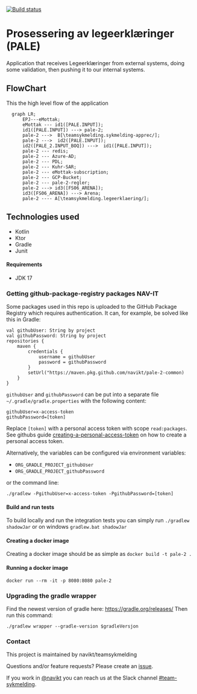 [![Build status](https://github.com/navikt/pale-2/workflows/Deploy%20to%20dev%20and%20prod/badge.svg)](https://github.com/navikt/pale-2/workflows/Deploy%20to%20dev%20and%20prod/badge.svg)

# Prosessering av legeerklæringer (PALE)
Application that receives Legeerklæringer from external systems, doing some validation, then pushing it to our internal systems.


## FlowChart
This the high level flow of the application
```mermaid
  graph LR;
      EPJ---eMottak;
      eMottak --- id1([PALE.INPUT]);
      id1([PALE.INPUT]) ---> pale-2;
      pale-2 --->  B[\teamsykmelding.sykmelding-apprec/];
      pale-2 --->  id2([PALE.INPUT]);
      id2([PALE_2.INPUT_BOQ]) --->  id1([PALE.INPUT]);
      pale-2 --- redis;
      pale-2 --- Azure-AD;
      pale-2 --- PDL;
      pale-2 --- Kuhr-SAR;
      pale-2 --- eMottak-subscription;
      pale-2 --- GCP-Bucket;
      pale-2 --- pale-2-regler;
      pale-2 ---> id3([FS06_ARENA]);
      id3([FS06_ARENA]) ---> Arena;
      pale-2 ---- A[\teamsykmelding.legeerklaering/];
```

## Technologies used
* Kotlin
* Ktor
* Gradle
* Junit

#### Requirements

* JDK 17

### Getting github-package-registry packages NAV-IT
Some packages used in this repo is uploaded to the GitHub Package Registry which requires authentication. It can, for example, be solved like this in Gradle:
```
val githubUser: String by project
val githubPassword: String by project
repositories {
    maven {
        credentials {
            username = githubUser
            password = githubPassword
        }
        setUrl("https://maven.pkg.github.com/navikt/pale-2-common)
    }
}
```

`githubUser` and `githubPassword` can be put into a separate file `~/.gradle/gradle.properties` with the following content:

```                                                     
githubUser=x-access-token
githubPassword=[token]
```

Replace `[token]` with a personal access token with scope `read:packages`.
See githubs guide [creating-a-personal-access-token](https://docs.github.com/en/authentication/keeping-your-account-and-data-secure/creating-a-personal-access-token) on
how to create a personal access token.

Alternatively, the variables can be configured via environment variables:

* `ORG_GRADLE_PROJECT_githubUser`
* `ORG_GRADLE_PROJECT_githubPassword`

or the command line:

```
./gradlew -PgithubUser=x-access-token -PgithubPassword=[token]
```

#### Build and run tests
To build locally and run the integration tests you can simply run `./gradlew shadowJar` or on windows 
`gradlew.bat shadowJar`

#### Creating a docker image
Creating a docker image should be as simple as `docker build -t pale-2 .`

#### Running a docker image
`docker run --rm -it -p 8080:8080 pale-2`



### Upgrading the gradle wrapper
Find the newest version of gradle here: https://gradle.org/releases/ Then run this command:

```./gradlew wrapper --gradle-version $gradleVersjon```

### Contact

This project is maintained by navikt/teamsykmelding

Questions and/or feature requests? Please create an [issue](https://github.com/navikt/pale-2/issues).

If you work in [@navikt](https://github.com/navikt) you can reach us at the Slack
channel [#team-sykmelding](https://nav-it.slack.com/archives/CMA3XV997).
